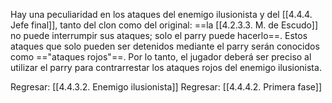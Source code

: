 
Hay una peculiaridad en los ataques del enemigo ilusionista y del [[4.4.4. Jefe final]], tanto del clon como del original: ==la [[4.2.3.3. M. de Escudo]] no puede interrumpir sus ataques; solo el parry puede hacerlo==. Estos ataques que solo pueden ser detenidos mediante el parry serán conocidos como =="ataques rojos"==. Por lo tanto, el jugador deberá ser preciso al utilizar el parry para contrarrestar los ataques rojos del enemigo ilusionista.


Regresar: [[4.4.3.2. Enemigo ilusionista]]
Regresar: [[4.4.4.2. Primera fase]]